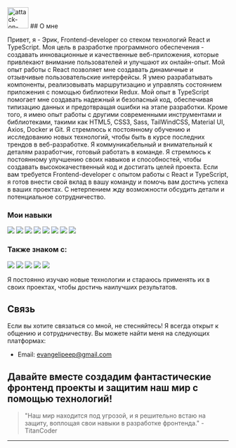 <img width="48" height="48" src="https://img.icons8.com/material-outlined/48/attack-on-titan.png" alt="attack-on-titan"/>
## О мне

Привет, я - Эрик, Frontend-developer со стеком технологий React и TypeScript. Моя цель в разработке программного обеспечения - создавать инновационные и качественные веб-приложения, которые привлекают внимание пользователей и улучшают их онлайн-опыт. Мой опыт работы с React позволяет мне создавать динамичные и отзывчивые пользовательские интерфейсы. Я умею разрабатывать компоненты, реализовывать маршрутизацию и управлять состоянием приложения с помощью библиотеки Redux. Мой опыт в TypeScript помогает мне создавать надежный и безопасный код, обеспечивая типизацию данных и предотвращая ошибки на этапе разработки. Кроме того, я имею опыт работы с другими современными инструментами и библиотеками, такими как HTML5, CSS3, Sass, TailWindCSS, Material UI, Axios, Docker и Git. Я стремлюсь к постоянному обучению и исследованию новых технологий, чтобы быть в курсе последних трендов в веб-разработке. Я коммуникабельный и внимательный к деталям разработчик, готовый работать в команде. Я стремлюсь к постоянному улучшению своих навыков и способностей, чтобы создавать высококачественный код и достигать целей проекта. Если вам требуется Frontend-developer с опытом работы с React и TypeScript, я готов внести свой вклад в вашу команду и помочь вам достичь успеха в ваших проектах. С нетерпением жду возможности обсудить детали и потенциальное сотрудничество.

### Мои навыки

<img src="https://img.shields.io/badge/React-b17738?style=for-the-badge&logo=React&logoColor=03b9cf" /> <img src="https://img.shields.io/badge/TypeScript-b17738?style=for-the-badge&logo=TypeScript&logoColor=03b9cf" /> <img src="https://img.shields.io/badge/Tailwind CSS-b17738?style=for-the-badge&logo=Tailwind CSS&logoColor=03b9cf" /> <img src="https://img.shields.io/badge/Framer-b17738?style=for-the-badge&logo=Framer&logoColor=03b9cf" /> <img src="https://img.shields.io/badge/HTML5-b17738?style=for-the-badge&logo=HTML5&logoColor=03b9cf" /> <img src="https://img.shields.io/badge/CSS3-b17738?style=for-the-badge&logo=CSS3&logoColor=03b9cf" /> <img src="https://img.shields.io/badge/JavaScript-b17738?style=for-the-badge&logo=JavaScript&logoColor=03b9cf" /> <img src="https://img.shields.io/badge/React Router-b17738?style=for-the-badge&logo=React Router&logoColor=03b9cf" />

### Также знаком с:
<img src="https://img.shields.io/badge/Material UI-b17738?style=for-the-badge&logo=MUI&logoColor=00272c" />
 <img src="https://img.shields.io/badge/Sass-b17738?style=for-the-badge&logo=Sass&logoColor=00272c" />
<img src="https://img.shields.io/badge/Docker-b17738?style=for-the-badge&logo=Docker&logoColor=00272c" /> <img src="https://img.shields.io/badge/NestJS-b17738?style=for-the-badge&logo=NestJS&logoColor=00272c" /> <img src="https://img.shields.io/badge/MongoDB-b17738?style=for-the-badge&logo=MongoDB&logoColor=00272c" />

Я постоянно изучаю новые технологии и стараюсь применять их в своих проектах, чтобы достичь наилучших результатов.

## Связь

Если вы хотите связаться со мной, не стесняйтесь! Я всегда открыт к общению и сотрудничеству. Вы можете найти меня на следующих платформах:

- Email: evangelipeep@gmail.com

## Давайте вместе создадим фантастические фронтенд проекты и защитим наш мир с помощью технологий!

> "Наш мир находится под угрозой, и я решительно встаю на защиту, воплощая свои навыки в разработке фронтенда." - TitanCoder


---
